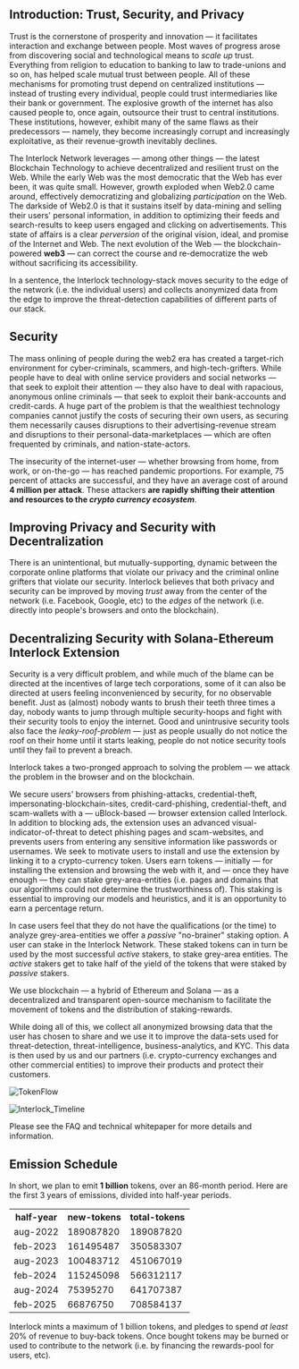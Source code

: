 ## Introduction: Trust, Security, and Privacy
Trust is the cornerstone of prosperity and innovation &mdash; it
facilitates interaction and exchange between people. Most waves of
progress arose from discovering social and technological means to *scale
up* trust. Everything from religion to education to banking to law to
trade-unions and so on, has helped scale mutual trust between people.
All of these mechanisms for promoting trust depend on centralized
institutions &mdash; instead of trusting every individual, people could
trust intermediaries like their bank or government. The explosive growth
of the internet has also caused people to, once again, outsource their
trust to central institutions. These institutions, however, exhibit many
of the same flaws as their predecessors &mdash; namely, they become
increasingly corrupt and increasingly exploitative, as their
revenue-growth inevitably declines.

The Interlock Network leverages &mdash; among other things &mdash; the
latest Blockchain Technology to achieve decentralized and resilient
trust on the Web. While the early Web was the most democratic that the
Web has ever been, it was quite small. However, growth exploded when
Web2.0 came around, effectively democratizing and globalizing
*participation* on the Web. The darkside of Web2.0 is that it sustains
itself by data-mining and selling their users' personal information, in
addition to optimizing their feeds and search-results to keep users
engaged and clicking on advertisements. This state of affairs is a clear
*perversion* of the original vision, ideal, and promise of the Internet
and Web. The next evolution of the Web &mdash; the blockchain-powered
**web3** &mdash; can correct the course and re-democratize the web
without sacrificing its accessibility.

In a sentence, the Interlock technology-stack moves security to the edge
of the network (i.e. the individual users) and collects anonymized data
from the edge to improve the threat-detection capabilities of different
parts of our stack.

## Security
The mass onlining of people during the web2 era has created a
target-rich environment for cyber-criminals, scammers, and
high-tech-grifters. While people have to deal with online service
providers and social networks &mdash; that seek to exploit their
attention &mdash; they also have to deal with rapacious, anonymous
online criminals &mdash; that seek to exploit their bank-accounts and
credit-cards. A huge part of the problem is that the wealthiest
technology companies cannot justify the costs of securing their own
users, as securing them necessarily causes disruptions to their
advertising-revenue stream and disruptions to their
personal-data-marketplaces &mdash; which are often frequented by
criminals, and nation-state-actors.

The insecurity of the internet-user &mdash; whether browsing from home,
from work, or on-the-go &mdash; has reached pandemic proportions. For
example, 75 percent of attacks are successful, and they have an average
cost of around **4 million per attack**. These attackers **are rapidly
shifting their attention and resources to the *crypto currency
ecosystem***.

## Improving Privacy and Security with Decentralization
There is an unintentional, but mutually-supporting, dynamic between the
corporate online platforms that violate our privacy and the criminal
online grifters that violate our security. Interlock believes that both
privacy and security can be improved by moving *trust* away from the
center of the network (i.e. Facebook, Google, etc) to the *edges* of the
network (i.e. directly into people's browsers and onto the blockchain).

## Decentralizing Security with Solana-Ethereum Interlock Extension
Security is a very difficult problem, and while much of the blame can be
directed at the incentives of large tech corporations, some of it can
also be directed at users feeling inconvenienced by security, for no
observable benefit. Just as (almost) nobody wants to brush their teeth
three times a day, nobody wants to jump through multiple security-hoops
and fight with their security tools to enjoy the internet. Good and
unintrusive security tools also face the *leaky-roof-problem* &mdash;
just as people usually do not notice the roof on their home until it
starts leaking, people do not notice security tools until they fail to
prevent a breach.

Interlock takes a two-pronged approach to solving the problem &mdash; we
attack the problem in the browser and on the blockchain.

We secure users' browsers from phishing-attacks, credential-theft,
impersonating-blockchain-sites, credit-card-phishing, credential-theft,
and scam-wallets with a &mdash; uBlock-based &mdash; browser extension
called Interlock. In addition to blocking ads, the extension uses an
advanced visual-indicator-of-threat to detect phishing pages and
scam-websites, and prevents users from entering any sensitive
information like passwords or usernames. We seek to motivate users to
install and use the extension by linking it to a crypto-currency token.
Users earn tokens &mdash; initially &mdash; for installing the
extension and browsing the web with it, and &mdash; once they have
enough &mdash; they can stake grey-area-entities (i.e. pages and domains
that our algorithms could not determine the trustworthiness of). This
staking is essential to improving our models and heuristics, and it is
an opportunity to earn a percentage return.

In case users feel that they do not have the qualifications (or the time)
to analyze grey-area-entities we offer a _passive_ "no-brainer" staking option.
A user can stake in the Interlock Network. These staked tokens can in
turn be used by the most successful _active_ stakers, to stake grey-area entities.
The _active_ stakers get to take half of the yield of the tokens that were
staked by _passive_ stakers.

We use blockchain &mdash; a hybrid of Ethereum and Solana &mdash; as a
decentralized and transparent open-source mechanism to facilitate the
movement of tokens and the distribution of staking-rewards.

While doing all of this, we collect all anonymized browsing data that
the user has chosen to share and we use it to improve the data-sets
used for threat-detection, threat-intelligence, business-analytics, and
KYC. This data is then used by us and our partners (i.e. crypto-currency
exchanges and other commercial entities) to improve their products and
protect their customers.

![TokenFlow](https://user-images.githubusercontent.com/3850344/166294045-4142af5a-3a6f-4445-a690-09c8b50970e9.png)


![Interlock_Timeline](https://user-images.githubusercontent.com/3850344/157753800-d52c452c-1d10-4f72-b0bf-60e94a96b8a8.png)

Please see the FAQ and technical whitepaper for more details and
information.

## Emission Schedule
In short, we plan to emit **1 billion** tokens, over an 86-month period.
Here are the first 3 years of emissions, divided into half-year periods.

<table>
  <tr>
    <th>half-year</th>
    <th>new-tokens</th>
    <th>total-tokens</th>
  </tr>
  <tr>
    <td>aug-2022</td>
    <td>189087820</td>
    <td>189087820</td>
  </tr>
   <tr>
    <td>feb-2023</td>
    <td>161495487</td>
    <td>350583307</td>
  </tr>
   <tr>
    <td>aug-2023</td>
    <td>100483712</td>
    <td>451067019</td>
  </tr>
   <tr>
    <td>feb-2024</td>
    <td>115245098</td>
    <td>566312117</td>
  </tr>
  <tr>
    <td>aug-2024</td>
    <td>75395270</td>
    <td>641707387</td>
  </tr>
  <tr>
    <td>feb-2025</td>
    <td>66876750</td>
    <td>708584137</td>
  </tr>
  </table>

Interlock mints a maximum of 1 billion tokens, and pledges to spend _at
 least_ 20% of revenue to buy-back tokens. Once bought tokens may
 be burned or used to contribute to the network (i.e. by financing
 the rewards-pool for users, etc).

